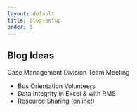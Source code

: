 ```yaml
---
layout: default
title: blog-setup
order: 5
---
```


## Blog Ideas

Case Management Division Team Meeting
- Bus Orientation Volunteers
- Data Integrity in Excel & with RMS
- Resource Sharing (online!)
	
